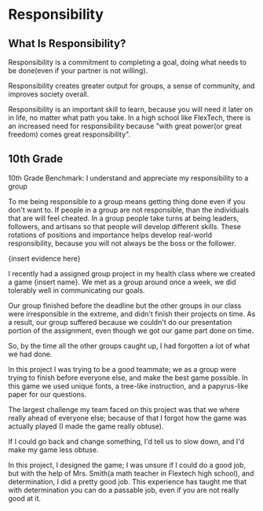 Responsibility
===============

What Is Responsibility?
-----------------------

Responsibility is a commitment to completing a goal, doing what needs to be
done(even if your partner is not willing).

Responsibility creates greater output for groups, a sense of community, and
improves society overall.

Responsibility is an important skill to learn, because you will need it later on
in life, no matter what path you take. In a high school like FlexTech, there
is an increased need for responsibility because "with great power(or great
freedom) comes great responsibility". 

10th Grade
-----------

10th Grade Benchmark: I understand and appreciate my responsibility to a group

To me being responsible to a group means getting thing done even if you don't
want to.  If people in a group are not responsible, than the individuals that
are will feel cheated.  In a group people take turns at being leaders,
followers, and artisans so that people will develop different skills.  These
rotations of positions and importance helps develop real-world responsibility,
because you will not always be the boss or the follower. 

{insert evidence here}

I recently had a assigned group project in my health class where we created
a game {insert name}. We met as a group around once a week, we did
tolerably well in communicating our goals. 

Our group finished before the deadline but the other groups in our class were
irresponsible in the extreme, and didn't finish their projects on time.  As
a result, our group suffered because we couldn't do our presentation portion of
the assignment, even though we got our game part done on time. 

So, by the time all the other groups caught up, I had forgotten a lot of what
we had done. 

In this project I was trying to be a good teammate; we as a group were trying
to finish before everyone else, and make the best game possible. In this game
we used unique fonts, a tree-like instruction, and a papyrus-like
paper for our questions.

The largest challenge my team faced on this project was that we where really
ahead of everyone else; because of that I forgot how the game was actually
played (I made the game really obtuse).

If I could go back and change something, I'd tell us to slow down, and I'd make
my game less obtuse.

In this project, I designed the game; I was unsure if I could do a good job,
but with the help of Mrs. Smith(a math teacher in Flextech high school), and
determination, I did a pretty good job. This experience has taught me that with
determination you can do a passable job, even if you are not really good at it.


